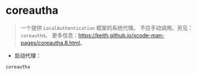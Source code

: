 # coreautha

> 一个提供 `LocalAuthentication` 框架的系统代理。
> 不应手动调用。另见：`coreauthd`。
> 更多信息：<https://keith.github.io/xcode-man-pages/coreautha.8.html>。

- 启动代理：

`coreautha`